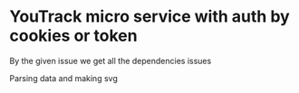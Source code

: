# YouTrack micro service with auth by cookies or token

By the given issue we get all the dependencies issues

Parsing data and making svg
